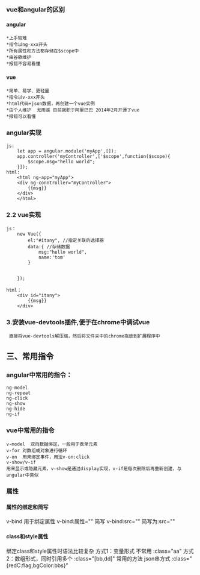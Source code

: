 ### vue和angular的区别
#### angular
	*上手较难
	*指令以ng-xxx开头
	*所有属性和方法都存储在$scope中
	*由谷歌维护
	*报错不容易看懂
#### vue
	*简单、易学、更轻量
	*指令以v-xxx开头
	*html代码+json数据，再创建一个vue实例
	*由个人维护  尤雨溪 目前就职于阿里巴巴 2014年2月开源了vue
	*报错可以看懂
### angular实现
	js:
	    let app = angular.module('myApp',[]);
	    app.controller('myController',['$scope',function($scope){
	    	$scope.msg="hello world";
	    }]);
	html:
	    <html ng-app="myApp">
	    <div ng-conntroller="myController">
	    	{{msg}}
	    </div>
	    </html>
	    
### 2.2 vue实现
	js：
		new Vue({
			el:"#itany", //指定关联的选择器
			data:{ //存储数据
				msg:"hello world",
				name:'tom'
			}
			
					
		});
	
	html：
		<div id="itany">
			{{msg}}
		</div>
### 3.安装vue-devtools插件,便于在chrome中调试vue 
     直接将vue-devtools解压缩，然后将文件夹中的chrome拖放到扩展程序中

## 三、常用指令

### angular中常用的指令：
	ng-model
	ng-repeat
	ng-click
	ng-show
	ng-hide
	ng-if
	
### vue中常用的指令
	v-model  双向数据绑定，一般用于表单元素
	v-for 对数组或对象进行循环
	v-on  用来绑定事件，用法v-on:click
	v-show/v-if
	用来显示或隐藏元素，v-show是通过display实现，v-if是每次删除后再重新创建，与angular中类似
	
### 属性
#### 属性的绑定和简写
v-bind 用于绑定属性 v-bind:属性=""
简写 
v-bind:src="" 简写为:src=""

#### class和style属性
绑定class和style属性时语法比较复杂
方式1：变量形式  不常用
:class="aa"
方式2：数组形式，同时引用多个
:class="[bb,dd]"
常用的方法 json串方式
:class="{redC:flag,bgColor:bbs}"
